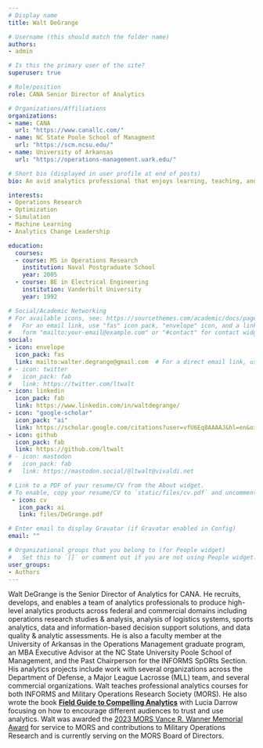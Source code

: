 ```yaml
---
# Display name
title: Walt DeGrange

# Username (this should match the folder name)
authors:
- admin

# Is this the primary user of the site?
superuser: true

# Role/position
role: CANA Senior Director of Analytics

# Organizations/Affiliations
organizations:
- name: CANA
  url: "https://www.canallc.com/"
- name: NC State Poole School of Managment
  url: "https://scm.ncsu.edu/"
- name: University of Arkansas
  url: "https://operations-management.uark.edu/"

# Short bio (displayed in user profile at end of posts)
bio: An avid analytics professional that enjoys learning, teaching, and using analytical techniques and tools to answer challenging questions.

interests:
- Operations Research
- Optimization
- Simulation
- Machine Learning
- Analytics Change Leadership

education:
  courses:
  - course: MS in Operations Research
    institution: Naval Postgraduate School
    year: 2005
  - course: BE in Electrical Engineering
    institution: Vanderbilt University
    year: 1992

# Social/Academic Networking
# For available icons, see: https://sourcethemes.com/academic/docs/page-builder/#icons
#   For an email link, use "fas" icon pack, "envelope" icon, and a link in the
#   form "mailto:your-email@example.com" or "#contact" for contact widget.
social:
- icon: envelope
  icon_pack: fas
  link: mailto:walter.degrange@gmail.com  # For a direct email link, use "mailto:test@example.org".
# - icon: twitter
#   icon_pack: fab
#   link: https://twitter.com/ltwalt
- icon: linkedin
  icon_pack: fab
  link: https://www.linkedin.com/in/waltdegrange/
- icon: "google-scholar"
  icon_pack: "ai"
  link: https://scholar.google.com/citations?user=vfU6Eq8AAAAJ&hl=en&oi=sra
- icon: github
  icon_pack: fab
  link: https://github.com/ltwalt
# - icon: mastodon
#   icon_pack: fab
#   link: https://mastodon.social/@ltwalt@vivaldi.net

# Link to a PDF of your resume/CV from the About widget.
# To enable, copy your resume/CV to `static/files/cv.pdf` and uncomment the lines below.
 - icon: cv
   icon_pack: ai
   link: files/DeGrange.pdf

# Enter email to display Gravatar (if Gravatar enabled in Config)
email: ""

# Organizational groups that you belong to (for People widget)
#   Set this to `[]` or comment out if you are not using People widget.
user_groups:
- Authors
---
```


Walt DeGrange is the Senior Director of Analytics for CANA. He recruits, develops, and enables a team of analytics professionals to produce high-level analytics products across federal and commercial domains including operations research studies & analysis, analysis of logistics systems, sports analytics, data and information-based decision support solutions, and data quality & analytic assessments. He is also a faculty member at the University of Arkansas in the Operations Management graduate program, an MBA Executive Advisor at the NC State University Poole School of Management, and the Past Chairperson for the INFORMS SpORts Section. His analytics projects include work with several organizations across the Department of Defense, a Major League Lacrosse (MLL) team, and several commercial organizations. Walt teaches professional analytics courses for both INFORMS and Military Operations Research Society (MORS). He also wrote the book [**Field Guide to Compelling Analytics**](https://fieldguidetocompellinganalytics.com) with Lucia Darrow focusing on how to encourage different audiences to trust and use analytics. Walt was awarded the [2023 MORS Vance R. Wanner Memorial Award](https://www.mors.org/Professional-Development/Awards/Vance-R-Wanner-Memorial-Award) for service to MORS and contributions to Military Operations Research and is currently serving on the MORS Board of Directors.
